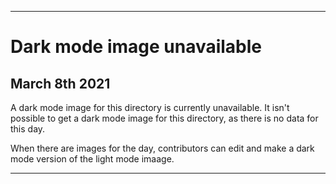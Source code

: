 
***

# Dark mode image unavailable

## March 8th 2021

A dark mode image for this directory is currently unavailable. It isn't possible to get a dark mode image for this directory, as there is no data for this day.

When there are images for the day, contributors can edit and make a dark mode version of the light mode imaage.

***
